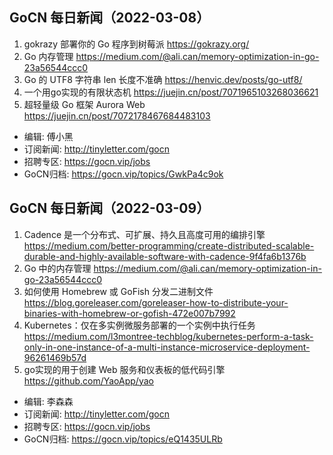 ## GoCN 每日新闻（2022-03-08）

1. gokrazy 部署你的 Go 程序到树莓派 https://gokrazy.org/
2. Go 内存管理 https://medium.com/@ali.can/memory-optimization-in-go-23a56544ccc0
3. Go 的 UTF8 字符串 len 长度不准确 https://henvic.dev/posts/go-utf8/
4. 一个用go实现的有限状态机 https://juejin.cn/post/7071965103268036621
5. 超轻量级 Go 框架 Aurora Web https://juejin.cn/post/7072178467684483103

* 编辑: 傅小黑
* 订阅新闻: http://tinyletter.com/gocn
* 招聘专区: https://gocn.vip/jobs
* GoCN归档: https://gocn.vip/topics/GwkPa4c9ok

## GoCN 每日新闻（2022-03-09）

1. Cadence 是一个分布式、可扩展、持久且高度可用的编排引擎 https://medium.com/better-programming/create-distributed-scalable-durable-and-highly-available-software-with-cadence-9f4fa6b1376b
2. Go 中的内存管理 https://medium.com/@ali.can/memory-optimization-in-go-23a56544ccc0
3. 如何使用 Homebrew 或 GoFish 分发二进制文件 https://blog.goreleaser.com/goreleaser-how-to-distribute-your-binaries-with-homebrew-or-gofish-472e007b7992
4. Kubernetes：仅在多实例微服务部署的一个实例中执行任务 https://medium.com/l3montree-techblog/kubernetes-perform-a-task-only-in-one-instance-of-a-multi-instance-microservice-deployment-96261469b57d
5. go实现的用于创建 Web 服务和仪表板的低代码引擎 https://github.com/YaoApp/yao

* 编辑: 李森森
* 订阅新闻: http://tinyletter.com/gocn
* 招聘专区: https://gocn.vip/jobs
* GoCN归档: https://gocn.vip/topics/eQ1435ULRb
